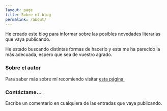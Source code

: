 ```yaml
---
layout: page
title: Sobre el blog
permalink: /about/
---
```


He creado este blog para informar sobre las posibles novedades literarias que vaya publicando. 

He estado buscando distintas formas de hacerlo y esta me ha parecido la más adecuada, espero que sea de vuestro agrado.


### Sobre el autor

Para saber más sobre mí recomiendo visitar [esta página.](https://www.amazon.com/author/albergv)

### Contáctame...

Escribe un comentario en cualquiera de las entradas que vaya publicando.
